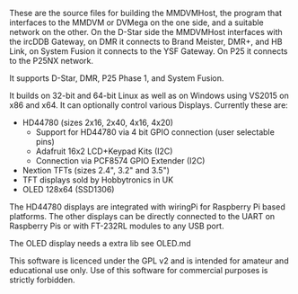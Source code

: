 These are the source files for building the MMDVMHost, the program that interfaces to the MMDVM or DVMega on the one side, and a suitable network on the other. On the D-Star side the MMDVMHost interfaces with the ircDDB Gateway, on DMR it connects to Brand Meister, DMR+, and HB Link, on System Fusion it connects to the YSF Gateway. On P25 it connects to the P25NX network.

It supports D-Star, DMR, P25 Phase 1, and System Fusion.

It builds on 32-bit and 64-bit Linux as well as on Windows using VS2015 on x86 and x64. It can optionally control various Displays. Currently these are:

- HD44780 (sizes 2x16, 2x40, 4x16, 4x20)
	- Support for HD44780 via 4 bit GPIO connection (user selectable pins)
	- Adafruit 16x2 LCD+Keypad Kits (I2C)
	- Connection via PCF8574 GPIO Extender (I2C)
- Nextion TFTs (sizes 2.4", 3.2" and 3.5")
- TFT displays sold by Hobbytronics in UK
- OLED 128x64 (SSD1306)

The HD44780 displays are integrated with wiringPi for Raspberry Pi based platforms. The other displays can be directly connected to the UART on Raspberry Pis or with FT-232RL modules to any USB port.

The OLED display needs a extra lib see OLED.md

This software is licenced under the GPL v2 and is intended for amateur and educational use only. Use of this software for commercial purposes is strictly forbidden.

